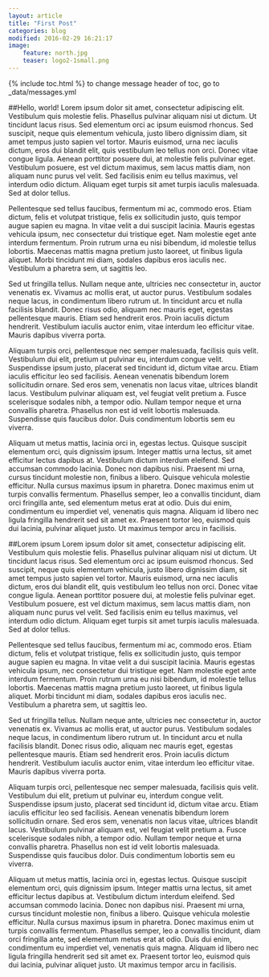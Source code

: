 ```yaml
---
layout: article
title: "First Post"
categories: blog
modified: 2016-02-29 16:21:17
image: 
    feature: north.jpg
    teaser: logo2-1small.png
---
```


{% include toc.html %}
to change message header of toc, go to _data/messages.yml


##Hello, world!
Lorem ipsum dolor sit amet, consectetur adipiscing elit. Vestibulum quis molestie felis. Phasellus pulvinar aliquam nisi ut dictum. Ut tincidunt lacus risus. Sed elementum orci ac ipsum euismod rhoncus. Sed suscipit, neque quis elementum vehicula, justo libero dignissim diam, sit amet tempus justo sapien vel tortor. Mauris euismod, urna nec iaculis dictum, eros dui blandit elit, quis vestibulum leo tellus non orci. Donec vitae congue ligula. Aenean porttitor posuere dui, at molestie felis pulvinar eget. Vestibulum posuere, est vel dictum maximus, sem lacus mattis diam, non aliquam nunc purus vel velit. Sed facilisis enim eu tellus maximus, vel interdum odio dictum. Aliquam eget turpis sit amet turpis iaculis malesuada. Sed at dolor tellus.

Pellentesque sed tellus faucibus, fermentum mi ac, commodo eros. Etiam dictum, felis et volutpat tristique, felis ex sollicitudin justo, quis tempor augue sapien eu magna. In vitae velit a dui suscipit lacinia. Mauris egestas vehicula ipsum, nec consectetur dui tristique eget. Nam molestie eget ante interdum fermentum. Proin rutrum urna eu nisi bibendum, id molestie tellus lobortis. Maecenas mattis magna pretium justo laoreet, ut finibus ligula aliquet. Morbi tincidunt mi diam, sodales dapibus eros iaculis nec. Vestibulum a pharetra sem, ut sagittis leo.

Sed ut fringilla tellus. Nullam neque ante, ultricies nec consectetur in, auctor venenatis ex. Vivamus ac mollis erat, ut auctor purus. Vestibulum sodales neque lacus, in condimentum libero rutrum ut. In tincidunt arcu et nulla facilisis blandit. Donec risus odio, aliquam nec mauris eget, egestas pellentesque mauris. Etiam sed hendrerit eros. Proin iaculis dictum hendrerit. Vestibulum iaculis auctor enim, vitae interdum leo efficitur vitae. Mauris dapibus viverra porta.

Aliquam turpis orci, pellentesque nec semper malesuada, facilisis quis velit. Vestibulum dui elit, pretium ut pulvinar eu, interdum congue velit. Suspendisse ipsum justo, placerat sed tincidunt id, dictum vitae arcu. Etiam iaculis efficitur leo sed facilisis. Aenean venenatis bibendum lorem sollicitudin ornare. Sed eros sem, venenatis non lacus vitae, ultrices blandit lacus. Vestibulum pulvinar aliquam est, vel feugiat velit pretium a. Fusce scelerisque sodales nibh, a tempor odio. Nullam tempor neque et urna convallis pharetra. Phasellus non est id velit lobortis malesuada. Suspendisse quis faucibus dolor. Duis condimentum lobortis sem eu viverra.

Aliquam ut metus mattis, lacinia orci in, egestas lectus. Quisque suscipit elementum orci, quis dignissim ipsum. Integer mattis urna lectus, sit amet efficitur lectus dapibus at. Vestibulum dictum interdum eleifend. Sed accumsan commodo lacinia. Donec non dapibus nisi. Praesent mi urna, cursus tincidunt molestie non, finibus a libero. Quisque vehicula molestie efficitur. Nulla cursus maximus ipsum in pharetra. Donec maximus enim ut turpis convallis fermentum. Phasellus semper, leo a convallis tincidunt, diam orci fringilla ante, sed elementum metus erat at odio. Duis dui enim, condimentum eu imperdiet vel, venenatis quis magna. Aliquam id libero nec ligula fringilla hendrerit sed sit amet ex. Praesent tortor leo, euismod quis dui lacinia, pulvinar aliquet justo. Ut maximus tempor arcu in facilisis.

##Lorem ipsum
Lorem ipsum dolor sit amet, consectetur adipiscing elit. Vestibulum quis molestie felis. Phasellus pulvinar aliquam nisi ut dictum. Ut tincidunt lacus risus. Sed elementum orci ac ipsum euismod rhoncus. Sed suscipit, neque quis elementum vehicula, justo libero dignissim diam, sit amet tempus justo sapien vel tortor. Mauris euismod, urna nec iaculis dictum, eros dui blandit elit, quis vestibulum leo tellus non orci. Donec vitae congue ligula. Aenean porttitor posuere dui, at molestie felis pulvinar eget. Vestibulum posuere, est vel dictum maximus, sem lacus mattis diam, non aliquam nunc purus vel velit. Sed facilisis enim eu tellus maximus, vel interdum odio dictum. Aliquam eget turpis sit amet turpis iaculis malesuada. Sed at dolor tellus.

Pellentesque sed tellus faucibus, fermentum mi ac, commodo eros. Etiam dictum, felis et volutpat tristique, felis ex sollicitudin justo, quis tempor augue sapien eu magna. In vitae velit a dui suscipit lacinia. Mauris egestas vehicula ipsum, nec consectetur dui tristique eget. Nam molestie eget ante interdum fermentum. Proin rutrum urna eu nisi bibendum, id molestie tellus lobortis. Maecenas mattis magna pretium justo laoreet, ut finibus ligula aliquet. Morbi tincidunt mi diam, sodales dapibus eros iaculis nec. Vestibulum a pharetra sem, ut sagittis leo.

Sed ut fringilla tellus. Nullam neque ante, ultricies nec consectetur in, auctor venenatis ex. Vivamus ac mollis erat, ut auctor purus. Vestibulum sodales neque lacus, in condimentum libero rutrum ut. In tincidunt arcu et nulla facilisis blandit. Donec risus odio, aliquam nec mauris eget, egestas pellentesque mauris. Etiam sed hendrerit eros. Proin iaculis dictum hendrerit. Vestibulum iaculis auctor enim, vitae interdum leo efficitur vitae. Mauris dapibus viverra porta.

Aliquam turpis orci, pellentesque nec semper malesuada, facilisis quis velit. Vestibulum dui elit, pretium ut pulvinar eu, interdum congue velit. Suspendisse ipsum justo, placerat sed tincidunt id, dictum vitae arcu. Etiam iaculis efficitur leo sed facilisis. Aenean venenatis bibendum lorem sollicitudin ornare. Sed eros sem, venenatis non lacus vitae, ultrices blandit lacus. Vestibulum pulvinar aliquam est, vel feugiat velit pretium a. Fusce scelerisque sodales nibh, a tempor odio. Nullam tempor neque et urna convallis pharetra. Phasellus non est id velit lobortis malesuada. Suspendisse quis faucibus dolor. Duis condimentum lobortis sem eu viverra.

Aliquam ut metus mattis, lacinia orci in, egestas lectus. Quisque suscipit elementum orci, quis dignissim ipsum. Integer mattis urna lectus, sit amet efficitur lectus dapibus at. Vestibulum dictum interdum eleifend. Sed accumsan commodo lacinia. Donec non dapibus nisi. Praesent mi urna, cursus tincidunt molestie non, finibus a libero. Quisque vehicula molestie efficitur. Nulla cursus maximus ipsum in pharetra. Donec maximus enim ut turpis convallis fermentum. Phasellus semper, leo a convallis tincidunt, diam orci fringilla ante, sed elementum metus erat at odio. Duis dui enim, condimentum eu imperdiet vel, venenatis quis magna. Aliquam id libero nec ligula fringilla hendrerit sed sit amet ex. Praesent tortor leo, euismod quis dui lacinia, pulvinar aliquet justo. Ut maximus tempor arcu in facilisis.